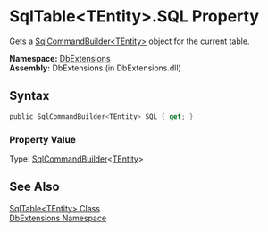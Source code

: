 SqlTable&lt;TEntity>.SQL Property
=================================
Gets a [SqlCommandBuilder&lt;TEntity>][1] object for the current table.

**Namespace:** [DbExtensions][2]  
**Assembly:** DbExtensions (in DbExtensions.dll)

Syntax
------

```csharp
public SqlCommandBuilder<TEntity> SQL { get; }
```

### Property Value
Type: [SqlCommandBuilder][1]&lt;[TEntity][3]>

See Also
--------
[SqlTable&lt;TEntity> Class][3]  
[DbExtensions Namespace][2]  

[1]: ../SqlCommandBuilder_1/README.md
[2]: ../README.md
[3]: README.md
